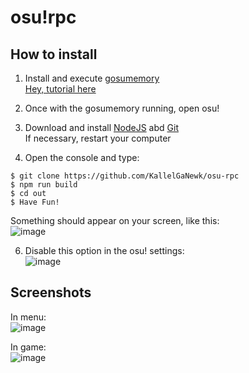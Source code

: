 # osu!rpc

## How to install

1. Install and execute [gosumemory](https://github.com/l3lackShark/gosumemory/releases/latest)<br>
[Hey, tutorial here](https://github.com/l3lackShark/gosumemory/blob/master/README.md#usage)

2. Once with the gosumemory running, open osu!

3. Download and install [NodeJS](https://nodejs.org/en/) abd [Git](https://git-scm.com/downloads)<br>
If necessary, restart your computer

4. Open the console and type:

```
$ git clone https://github.com/KallelGaNewk/osu-rpc
$ npm run build
$ cd out
$ Have Fun!
```
Something should appear on your screen, like this:<br>
![image](https://user-images.githubusercontent.com/61438367/113467637-adbf7b80-941a-11eb-984f-086b3f9cb4c4.png)

6. Disable this option in the osu! settings:<br>
![image](https://user-images.githubusercontent.com/61438367/113485811-d6308f80-9485-11eb-8146-228d9ee69708.png)


## Screenshots

In menu:<br>
![image](https://user-images.githubusercontent.com/61438367/113467675-f4ad7100-941a-11eb-80f0-e5830c29e673.png)

In game:<br>
![image](https://user-images.githubusercontent.com/61438367/113467687-00009c80-941b-11eb-9988-8062ad9bfae1.png)
